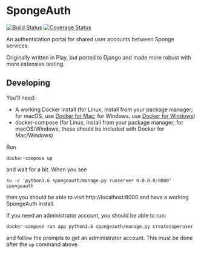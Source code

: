 SpongeAuth
==========

[![Build Status](https://travis-ci.org/SpongePowered/SpongeAuth.svg?branch=master)](https://travis-ci.org/SpongePowered/SpongeAuth) [![Coverage Status](https://coveralls.io/repos/github/SpongePowered/SpongeAuth/badge.svg?branch=master)](https://coveralls.io/github/SpongePowered/SpongeAuth?branch=master)

An authentication portal for shared user accounts between Sponge services.

Originally written in Play, but ported to Django and made more robust with more extensive testing.

Developing
----------

You'll need:

* A working Docker install (for Linux, install from your package manager; for macOS, use [Docker for Mac](https://docs.docker.com/docker-for-mac/install/); for Windows, use [Docker for Windows](https://docs.docker.com/docker-for-windows/install/))
* docker-compose (for Linux, install from your package manager; for macOS/Windows, these should be included with Docker for Mac/Windows)

Run

```
docker-compose up
```

and wait for a bit. When you see

```
su -c 'python3.6 spongeauth/manage.py runserver 0.0.0.0:8000' spongeauth
```

then you should be able to visit http://localhost:8000 and have a working SpongeAuth install.

If you need an administrator account, you should be able to run:

```
docker-compose run app python3.6 spongeauth/manage.py createsuperuser
```

and follow the prompts to get an administrator account. This must be done after the `up` command above.
